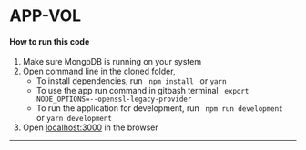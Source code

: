 # APP-VOL

####  How to run this code
1. Make sure MongoDB is running on your system
2. Open command line in the cloned folder,
   - To install dependencies, run ```  npm install  ``` or ``` yarn ```
   - To use the app run command in gitbash terminal ```  export NODE_OPTIONS=--openssl-legacy-provider  ``` 
   - To run the application for development, run ```  npm run development  ``` or ``` yarn development ```
3. Open [localhost:3000](http://localhost:3000/) in the browser
----
